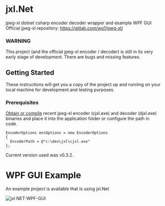 # jxl.Net
jpeg-xl dotnet csharp encoder decoder wrapper and example WPF GUI
<br>Official jpeg-xl repository: https://gitlab.com/wg1/jpeg-xl/

### WARNING
This project (and the official jpeg-xl encoder / decoder) is still in its very early stage of development. There are bugs and missing features.


## Getting Started

These instructions will get you a copy of the project up and running on your local machine for development and testing purposes.

### Prerequisites
[Obtain or compile](https://github.com/cocoon/jxl.Net/wiki/Where-to-get-encoder-and-decoder-binaries) recent jpeg-xl encoder (cjxl.exe) and decoder (djxl.exe) binaries and place it into the application folder or configure the path in code.

```
EncoderOptions encOptions = new EncoderOptions
{
  EncoderPath = @"c:\dev\jxl\cjxl.exe"
};
```

Current version used was v0.3.2.


# WPF GUI Example 
An example project is available that is using jxl.Net

![jxl NET-WPF-GUI](https://user-images.githubusercontent.com/1071741/110199940-4a621e00-7e5b-11eb-8c77-9e76aa06a9c7.jpg)
